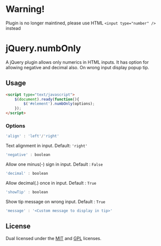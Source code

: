 # Warning!
Plugin is no longer maintined, please use HTML `<input type="number" />` instead

# jQuery.numbOnly

A jQuery plugin allows only numerics in HTML inputs. It has option for allowing 
negative and decimal also. On wrong input display popup tip.

## Usage

```html
<script type="text/javascript">
    $(document).ready(function(){
        $('#element').numbOnly(options);
    });
</script>
```

### Options

```javascript
'align' : 'left'/'right'
```
Text alignment in input. Default: `'right'`

```javascript
'negative' : boolean
```
Allow one minus(-) sign in input. Default : `False`

```javascript
'decimal' : boolean
```
Allow decimal(.) once in input. Default : `True`

```javascript
'showTip' : boolean
```
Show tip message on wrong input. Default : `True`

```javascript
'message' : '<Custom message to display in tip>'
```

## License

Dual licensed under the [MIT](http://www.opensource.org/licenses/mit-license.php) 
and [GPL](http://www.gnu.org/licenses/gpl.html) licenses.
